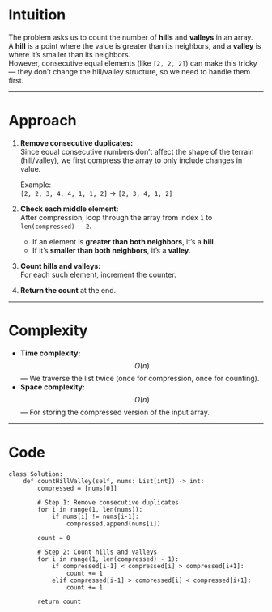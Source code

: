 # Intuition

The problem asks us to count the number of **hills** and **valleys** in an array.  
A **hill** is a point where the value is greater than its neighbors, and a **valley** is where it’s smaller than its neighbors.  
However, consecutive equal elements (like `[2, 2, 2]`) can make this tricky — they don’t change the hill/valley structure, so we need to handle them first.

---

# Approach

1. **Remove consecutive duplicates:**  
   Since equal consecutive numbers don’t affect the shape of the terrain (hill/valley), we first compress the array to only include changes in value.

   Example:  
   `[2, 2, 3, 4, 4, 1, 1, 2]` → `[2, 3, 4, 1, 2]`

2. **Check each middle element:**  
   After compression, loop through the array from index `1` to `len(compressed) - 2`.
   - If an element is **greater than both neighbors**, it’s a **hill**.
   - If it’s **smaller than both neighbors**, it’s a **valley**.

3. **Count hills and valleys:**  
   For each such element, increment the counter.

4. **Return the count** at the end.

---

# Complexity

- **Time complexity:** $$O(n)$$ — We traverse the list twice (once for compression, once for counting).
- **Space complexity:** $$O(n)$$ — For storing the compressed version of the input array.

---

# Code

```python3 []
class Solution:
    def countHillValley(self, nums: List[int]) -> int:
        compressed = [nums[0]]

        # Step 1: Remove consecutive duplicates
        for i in range(1, len(nums)):
            if nums[i] != nums[i-1]:
                compressed.append(nums[i])

        count = 0

        # Step 2: Count hills and valleys
        for i in range(1, len(compressed) - 1):
            if compressed[i-1] < compressed[i] > compressed[i+1]:
                count += 1
            elif compressed[i-1] > compressed[i] < compressed[i+1]:
                count += 1

        return count

```
